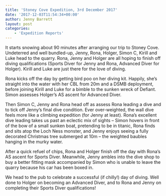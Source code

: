 ```yaml
---
title: 'Stoney Cove Expedition, 3rd December 2017'
date: '2017-12-03T11:54:34+00:00'
author: Jenny Barrett
layout: post
categories:
    - 'Expedition Reports'
---
```


It starts snowing about 90 minutes after arranging our trip to Stoney Cove. Undeterred and well bundled-up, Jenny, Rona, Holger, Simon C, Kirill and Luke head to the quarry. Rona, Jenny and Holger are all hoping to finish off diving qualifications (Sports Diver for Jenny and Rona, Advanced Diver for Holger). Kirill and Luke are just there for the love of diving.

Rona kicks off the day by getting bird poo on her diving kit. Happily, she’s straight into the water with her CBL from 20m and a DSMB deployment, before joining Kirill and Luke for a bimble to the sunken wreck of Defiant. Simon assesses Holger’s AS ascent for Advanced Diver.

Then Simon C, Jenny and Rona head off as assess Rona leading a dive and to tick off Jenny’s final dive condition. Ever over-weighted, the wall dive feels more like a climbing expedition (for Jenny at least). Rona’s excellent dive leading takes us past an eclectic mix of sights – Simon hovers in front of the bow of a small sunken boat, pretending to be in titanic, Rona finds and sits atop the Loch Ness monster, and Jenny enjoys seeing a fully decorated Christmas tree submerged at 10m – the weighted baubles hanging in the murky water.

After a quick refuel of chips, Rona and Holger finish off the day with Rona’s AS ascent for Sports Diver. Meanwhile, Jenny ambles into the dive shop to buy a better fitting mask accompanied by Simon who is unable to leave the quarry because his car has been boxed in.

We head to the pub to celebrate a successful (if chilly!) day of diving. Well done to Holger on becoming an Advanced Diver, and to Rona and Jenny on completing their Sports Diver qualifications!
